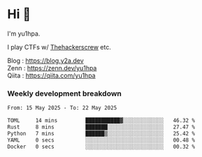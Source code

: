 # Hi 👋

I'm yu1hpa.

I play CTFs w/ [Thehackerscrew](https://www.thehackerscrew.team/) etc.

Blog : https://blog.y2a.dev  
Zenn : https://zenn.dev/yu1hpa  
Qiita : https://qiita.com/yu1hpa  

### Weekly development breakdown

<!--START_SECTION:waka-->

```txt
From: 15 May 2025 - To: 22 May 2025

TOML     14 mins         ███████████▓░░░░░░░░░░░░░   46.32 %
Rust     8 mins          ███████░░░░░░░░░░░░░░░░░░   27.47 %
Python   7 mins          ██████▒░░░░░░░░░░░░░░░░░░   25.42 %
YAML     0 secs          ░░░░░░░░░░░░░░░░░░░░░░░░░   00.48 %
Docker   0 secs          ░░░░░░░░░░░░░░░░░░░░░░░░░   00.32 %
```

<!--END_SECTION:waka-->

